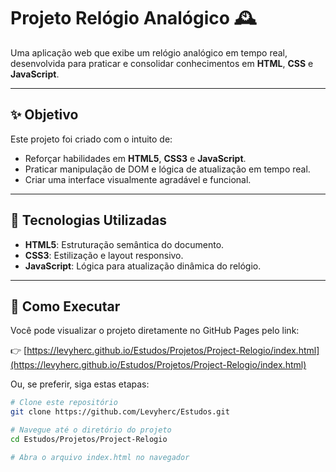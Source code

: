 # Projeto Relógio Analógico 🕰️

Uma aplicação web que exibe um relógio analógico em tempo real, desenvolvida para praticar e consolidar conhecimentos em **HTML**, **CSS** e **JavaScript**.

---

## ✨ Objetivo

Este projeto foi criado com o intuito de:

- Reforçar habilidades em **HTML5**, **CSS3** e **JavaScript**.
- Praticar manipulação de DOM e lógica de atualização em tempo real.
- Criar uma interface visualmente agradável e funcional.

---

## 🧰 Tecnologias Utilizadas

- **HTML5**: Estruturação semântica do documento.
- **CSS3**: Estilização e layout responsivo.
- **JavaScript**: Lógica para atualização dinâmica do relógio.

---

## 🚀 Como Executar

Você pode visualizar o projeto diretamente no GitHub Pages pelo link:

👉 [https://levyherc.github.io/Estudos/Projetos/Project-Relogio/index.html](https://levyherc.github.io/Estudos/Projetos/Project-Relogio/index.html)

Ou, se preferir, siga estas etapas:

```bash
# Clone este repositório
git clone https://github.com/Levyherc/Estudos.git

# Navegue até o diretório do projeto
cd Estudos/Projetos/Project-Relogio

# Abra o arquivo index.html no navegador
